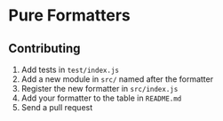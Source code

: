 # Pure Formatters

## Contributing

1. Add tests in `test/index.js`
2. Add a new module in `src/` named after the formatter
3. Register the new formatter in `src/index.js`
4. Add your formatter to the table in `README.md`
5. Send a pull request

